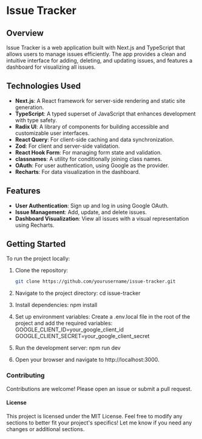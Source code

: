 # Issue Tracker

## Overview
Issue Tracker is a web application built with Next.js and TypeScript that allows users to manage issues efficiently. The app provides a clean and intuitive interface for adding, deleting, and updating issues, and features a dashboard for visualizing all issues.

## Technologies Used
- **Next.js**: A React framework for server-side rendering and static site generation.
- **TypeScript**: A typed superset of JavaScript that enhances development with type safety.
- **Radix UI**: A library of components for building accessible and customizable user interfaces.
- **React Query**: For client-side caching and data synchronization.
- **Zod**: For client and server-side validation.
- **React Hook Form**: For managing form state and validation.
- **classnames**: A utility for conditionally joining class names.
- **OAuth**: For user authentication, using Google as the provider.
- **Recharts**: For data visualization in the dashboard.

## Features
- **User Authentication**: Sign up and log in using Google OAuth.
- **Issue Management**: Add, update, and delete issues.
- **Dashboard Visualization**: View all issues with a visual representation using Recharts.

## Getting Started
To run the project locally:

1. Clone the repository:
   ```bash
   git clone https://github.com/yourusername/issue-tracker.git

2. Navigate to the project directory:
    cd issue-tracker

3. Install dependencies:
    npm install

4. Set up environment variables: Create a .env.local file in the root of the project and add the required variables:
    GOOGLE_CLIENT_ID=your_google_client_id
    GOOGLE_CLIENT_SECRET=your_google_client_secret

5. Run the development server:
    npm run dev

6. Open your browser and navigate to http://localhost:3000.

### Contributing
Contributions are welcome! Please open an issue or submit a pull request.

#### License
This project is licensed under the MIT License.
Feel free to modify any sections to better fit your project's specifics! Let me know if you need any changes or additional sections.












